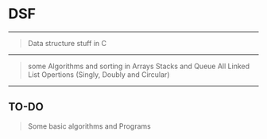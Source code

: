# DSF


---------------
> Data structure stuff in C
---------------

> some Algorithms and sorting in Arrays 
> Stacks and Queue
> All Linked List Opertions (Singly, Doubly and Circular)

---------------
TO-DO
---------------
> Some basic algorithms and Programs
